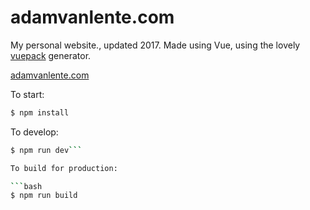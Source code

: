 # adamvanlente.com

My personal website., updated 2017.  Made using Vue, using the lovely [vuepack](https://github.com/egoist/vuepack) generator.

[adamvanlente.com](http://www.adamvanlente.com)

To start:

```bash
$ npm install
```

To develop:

```bash
$ npm run dev```

To build for production:

```bash
$ npm run build
```
